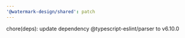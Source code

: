 ```yaml
---
'@watermark-design/shared': patch
---
```


chore(deps): update dependency @typescript-eslint/parser to v6.10.0
